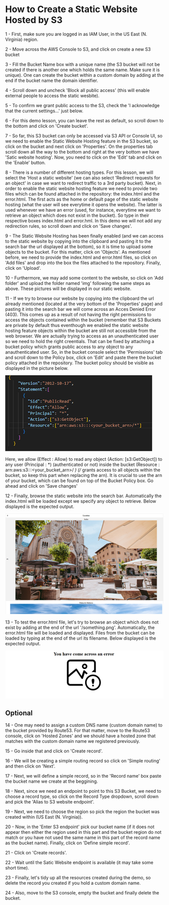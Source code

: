 # How to Create a Static Website Hosted by S3

1 - First, make sure you are logged in as IAM User, in the US East (N. Virginia) region. <br/>

2 - Move across the AWS Console to S3, and click on create a new S3 bucket <br/>

3 - Fill the Bucket Name box with a unique name (the S3 bucket will not be created if there is another one which holds the same name. Make sure it is unique). One can create the bucket within a custom domain by adding at the end if the bucket name the domain identifier. <br/>

4 - Scroll down and uncheck 'Block all public access' (this will enable external people to access the static wesbite). <br/>

5 - To confirm we grant public access to the S3, check the 'I acknowledge that the current settings...' just below. <br/>

6 - For this demo lesson, you can leave the rest as default, so scroll down to the bottom and click on 'Create bucket'. <br/>

7 - So far, this S3 bucket can only be accessed via S3 API or Console UI, so we need to enable the Static Website Hosting feature in the S3 bucket, so click on the bucket and next click on 'Properties'. On the properties tab scroll down all the way  to the bottom and right at the very bottom we have 'Satic website hosting'. Now, you need to click on the 'Edit' tab and click on the 'Enable' button. <br/>

8 - There is a number of different hosting types. For this lesson, we will select the 'Host a static website' (we can also select 'Redirect requests for an object' in case we want to redirect traffic to a 3rd party bucket). Next, in order to enable the static website hosting feature we need to provide two files which can be found attached in the repository: the index.html and the error.html. The first acts as the home or default page of the static website hosting (what the user will see everytime it opens the website). The latter is used whenever we have an error (used, for instance, everytime we want to retrieve an object which does not exist in the bucket). So type in their respective boxes index.html and error.hml. In this demo we will not add any redirection rules, so scroll down and click on 'Save changes'. <br/>

9 -  The Static Website Hosting has been finally enabled (and we can access to the static website by copying into the clipboard and pasting it to the search bar the url displayed at the bottom), so it is time to upload some objects to the bucket. For this matter, click on 'Objects'. As mentioned before, we need to provide the index.html and error.html files, so click on 'Add files' and drop into the box the files attached to the repository. Finally, click on 'Upload'. <br/>

10 - Furthermore, we may add some content to the website, so click on 'Add folder' and upload the folder named 'img' following the same steps as above. These pictures will be displayed in our static website. <br/>

11 - If we try to browse our website by copying into the clipboard the url already mentioned (located at the very bottom of the 'Properties' page) and pasting it into the search bar we will come across an Acces Denied Error (403). This comes up as a result of not having the right permissions to access the objects contained within the bucket (remember that S3 Buckets are private by default thus eventhough we enabled the static website hosting feature objects within the bucket are still not accessible from the web browser. We are actually trying to access as an unauthenticated user so we need to hold the right creentials. That can be fixed by attaching a bucket policy which grants public access to any object to any anauthenticated user. So, in the bucket console select the 'Permissions' tab and scroll down to the Policy box, click on 'Edit' and paste there the bucket policy attached in the repository. The bucket policy should be visible as displayed in the picture below.<br/>

![Alt text](bucket_policy_pic.PNG)

Here, we allow (Effect : Allow) to read any object (Action: [s3:GetObject]) to any user (Principal : *) (authenticated or not) inside the bucket (Resource : arn:aws:s3:::<your_bucket_arn>/ *) (/* grants access to all objects within the bucket, so keep this part when replacing the arn). It is crucial to use the arn of your bucket, which can be found on top of the Bucket Policy box. Go ahead and click on 'Save changes' <br/>

12 - Finally, browse the static website into the search bar. Automatically the index.html will be loaded except we specify any object to retrieve. Below displayed is the expected output.<br/>

![Alt text](pic1.PNG)

13 - To test the error.html file, let's try to browse an object which does not exist by adding at the end of the url '/something.png'. Automatically, the error.html file will be loaded and displayed. Files from the bucket can be loaded by typing at the end of the url its filename. Below displayed is the expected output.<br/>

![Alt text](pic2.PNG)


## Optional

14 - One may need to assign a custom DNS name (custom domain name) to the bucket provided by Route53. For that matter, move to the Route53 console, click on 'Hosted Zones' and we should have a hosted zone that matches with the custom domain name we registered previously. <br/>

15 - Go inside that and click on 'Create record'. <br/>

16 - We will be creating a simple routing record so click on 'Simple routing' and then click on 'Next'. <br/>

17 - Next, we will define a simple record, so in the 'Record name' box paste the bucket name we create at the beggining. <br/>

18 - Next, since we need an endpoint to point to this S3 Bucket, we need to choose a record type, so click on the Record Type dropdown, scroll down and pick the 'Alias to S3 website endpoint'. <br/>

19 - Next, we need to choose the region so pick the region the bucket was created within (US East (N. Virginia)). <br/>

20 - Now, in the 'Enter S3 endpoint' pick our bucket name (if it does not appear then either the region used in this part and the bucket region do not match or you have not used the same name in this part of the record name as the bucket name). Finally, click on 'Define simple record'. <br/>

21 - Click on 'Create records'. <br/>

22 - Wait until the Satic Website endpoint is available (it may take some short time). <br/>



23 - Finally, let's tidy up all the resources created during the demo, so delete the record you created if you hold a custom domain name. <br/>

24 - Also, move to the S3 console, empty the bucket and finally delete the bucket. <br/>
